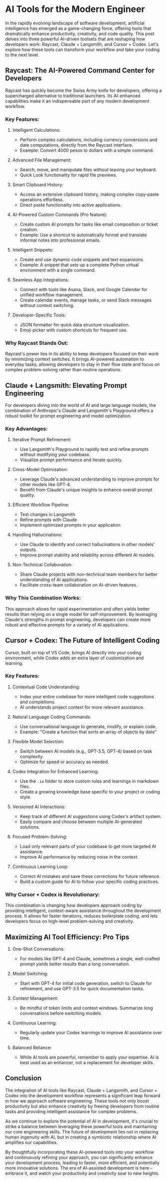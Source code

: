 # AI Tools for the Modern Engineer

In the rapidly evolving landscape of software development, artificial intelligence has emerged as a game-changing force, offering tools that dramatically enhance productivity, creativity, and code quality. This post delves into three powerful AI-driven toolsets that are reshaping how developers work: Raycast, Claude + Langsmith, and Cursor + Codex. Let's explore how these tools can transform your workflow and take your coding to the next level.

## Raycast: The AI-Powered Command Center for Developers

Raycast has quickly become the Swiss Army knife for developers, offering a supercharged alternative to traditional launchers. Its AI-enhanced capabilities make it an indispensable part of any modern development workflow.

### Key Features:
1. Intelligent Calculations: 
   - Perform complex calculations, including currency conversions and date computations, directly from the Raycast interface.
   - Example: Convert 4000 pesos to dollars with a simple command.

2. Advanced File Management: 
   - Search, move, and manipulate files without leaving your keyboard.
   - Quick Look functionality for rapid file previews.

3. Smart Clipboard History: 
   - Access an extensive clipboard history, making complex copy-paste operations effortless.
   - Direct paste functionality into active applications.

4. AI-Powered Custom Commands (Pro feature):
   - Create custom AI prompts for tasks like email composition or ticket creation.
   - Example: Use a shortcut to automatically format and translate informal notes into professional emails.

5. Intelligent Snippets: 
   - Create and use dynamic code snippets and text expansions.
   - Example: A snippet that sets up a complete Python virtual environment with a single command.

6. Seamless App Integrations: 
   - Connect with tools like Asana, Slack, and Google Calendar for unified workflow management.
   - Create calendar events, manage tasks, or send Slack messages without context switching.

7. Developer-Specific Tools:
   - JSON formatter for quick data structure visualization.
   - Emoji picker with custom shortcuts for frequent use.

### Why Raycast Stands Out:
Raycast's power lies in its ability to keep developers focused on their work by minimizing context switches. It brings AI-powered automation to everyday tasks, allowing developers to stay in their flow state and focus on complex problem-solving rather than routine operations.

## Claude + Langsmith: Elevating Prompt Engineering

For developers diving into the world of AI and large language models, the combination of Anthropic's Claude and Langsmith's Playground offers a robust toolkit for prompt engineering and model optimization.

### Key Advantages:

1. Iterative Prompt Refinement: 
   - Use Langsmith's Playground to rapidly test and refine prompts without modifying your codebase.
   - Visualize prompt performance and iterate quickly.

2. Cross-Model Optimization: 
   - Leverage Claude's advanced understanding to improve prompts for other models like GPT-4.
   - Benefit from Claude's unique insights to enhance overall prompt quality.

3. Efficient Workflow Pipeline:
   - Test changes in Langsmith
   - Refine prompts with Claude
   - Implement optimized prompts in your application

4. Handling Hallucinations: 
   - Use Claude to identify and correct hallucinations in other models' outputs.
   - Improve prompt stability and reliability across different AI models.

5. Non-Technical Collaboration:
   - Share Claude projects with non-technical team members for better understanding of AI applications.
   - Facilitate cross-team collaboration on AI-driven features.

### Why This Combination Works:
This approach allows for rapid experimentation and often yields better results than relying on a single model for self-improvement. By leveraging Claude's strengths in prompt engineering, developers can create more robust and effective prompts for a variety of AI applications.

## Cursor + Codex: The Future of Intelligent Coding

Cursor, built on top of VS Code, brings AI directly into your coding environment, while Codex adds an extra layer of customization and learning.

### Key Features:

1. Contextual Code Understanding: 
   - Index your entire codebase for more intelligent code suggestions and completions.
   - AI understands project context for more relevant assistance.

2. Natural Language Coding Commands: 
   - Use conversational language to generate, modify, or explain code.
   - Example: "Create a function that sorts an array of objects by date"

3. Flexible Model Selection: 
   - Switch between AI models (e.g., GPT-3.5, GPT-4) based on task complexity.
   - Optimize for speed or accuracy as needed.

4. Codex Integration for Enhanced Learning:
   - Use the `.ia` folder to store custom rules and learnings in markdown files.
   - Create a growing knowledge base specific to your project or coding style.

5. Versioned AI Interactions: 
   - Keep track of different AI suggestions using Codex's artifact system.
   - Easily compare and choose between multiple AI-generated solutions.

6. Focused Problem-Solving: 
   - Load only relevant parts of your codebase to get more targeted AI assistance.
   - Improve AI performance by reducing noise in the context.

7. Continuous Learning Loop:
   - Correct AI mistakes and save these corrections for future reference.
   - Build a custom guide for AI to follow your specific coding practices.

### Why Cursor + Codex is Revolutionary:
This combination is changing how developers approach coding by providing intelligent, context-aware assistance throughout the development process. It allows for faster iterations, reduces boilerplate coding, and lets developers focus on high-level problem-solving and creativity.

## Maximizing AI Tool Efficiency: Pro Tips

1. One-Shot Conversations:
   - For models like GPT-4 and Claude, sometimes a single, well-crafted prompt yields better results than a long conversation.

2. Model Switching:
   - Start with GPT-4 for initial code generation, switch to Claude for refinement, and use GPT-3.5 for quick documentation tasks.

3. Context Management:
   - Be mindful of token limits and context windows. Summarize long conversations before switching models.

4. Continuous Learning:
   - Regularly update your Codex learnings to improve AI assistance over time.

5. Balanced Reliance:
   - While AI tools are powerful, remember to apply your expertise. AI is best used as an enhancer, not a replacement for developer skills.

## Conclusion

The integration of AI tools like Raycast, Claude + Langsmith, and Cursor + Codex into the development workflow represents a significant leap forward in how we approach software engineering. These tools not only boost productivity but also enhance creativity by freeing developers from routine tasks and providing intelligent assistance for complex problems.

As we continue to explore the potential of AI in development, it's crucial to strike a balance between leveraging these powerful tools and maintaining our core engineering skills. The future of development lies not in replacing human ingenuity with AI, but in creating a symbiotic relationship where AI amplifies our capabilities.

By thoughtfully incorporating these AI-powered tools into your workflow and continuously refining your approach, you can significantly enhance your development process, leading to faster, more efficient, and potentially more innovative solutions. The era of AI-assisted development is here – embrace it, and watch your productivity and creativity soar to new heights.